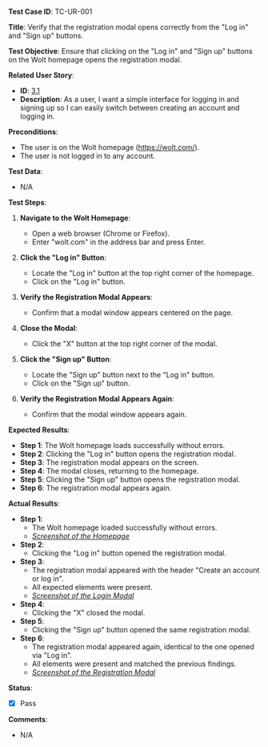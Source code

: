 **Test Case ID**: TC-UR-001

**Title**: Verify that the registration modal opens correctly from the "Log in" and "Sign up" buttons.

**Test Objective**: Ensure that clicking on the "Log in" and "Sign up" buttons on the Wolt homepage opens the registration modal.

**Related User Story**:

- **ID**: [3.1](../../../requirements/3_User_Stories.md#31-user-registration-and-login)
- **Description**: As a user, I want a simple interface for logging in and signing up so I can easily switch between creating an account and logging in.


**Preconditions**:
- The user is on the Wolt homepage (https://wolt.com/).
- The user is not logged in to any account.

**Test Data**:
- N/A

**Test Steps**:

1. **Navigate to the Wolt Homepage**:
   - Open a web browser (Chrome or Firefox).
   - Enter "wolt.com" in the address bar and press Enter.

2. **Click the "Log in" Button**:
   - Locate the "Log in" button at the top right corner of the homepage.
   - Click on the "Log in" button.

3. **Verify the Registration Modal Appears**:
   - Confirm that a modal window appears centered on the page.

4. **Close the Modal**:
   - Click the "X" button at the top right corner of the modal.

5. **Click the "Sign up" Button**:
   - Locate the "Sign up" button next to the "Log in" button.
   - Click on the "Sign up" button.

6. **Verify the Registration Modal Appears Again**:
   - Confirm that the modal window appears again.

**Expected Results**:

- **Step 1**: The Wolt homepage loads successfully without errors.
- **Step 2**: Clicking the "Log in" button opens the registration modal.
- **Step 3**: The registration modal appears on the screen.
- **Step 4**: The modal closes, returning to the homepage.
- **Step 5**: Clicking the "Sign up" button opens the registration modal.
- **Step 6**: The registration modal appears again.

**Actual Results**:

- **Step 1**:
  - The Wolt homepage loaded successfully without errors.
  - *[Screenshot of the Homepage](../../images/TC-UR-001/TC-UR-001_Homepage.png)*
- **Step 2**:
  - Clicking the "Log in" button opened the registration modal.
- **Step 3**:
  - The registration modal appeared with the header "Create an account or log in".
  - All expected elements were present.
  - *[Screenshot of the Login Modal](../../images/TC-UR-001/TC-UR-001_Homepage_with_login_modal.png)*
- **Step 4**:
  - Clicking the "X" closed the modal.
- **Step 5**:
  - Clicking the "Sign up" button opened the same registration modal.
- **Step 6**:
  - The registration modal appeared again, identical to the one opened via "Log in".
  - All elements were present and matched the previous findings.
  - *[Screenshot of the Registration Modal](../../images/TC-UR-001/TC-UR-001_Homepage_with_signup_modal.png)*


**Status**:
- [X] Pass

**Comments**:

- N/A